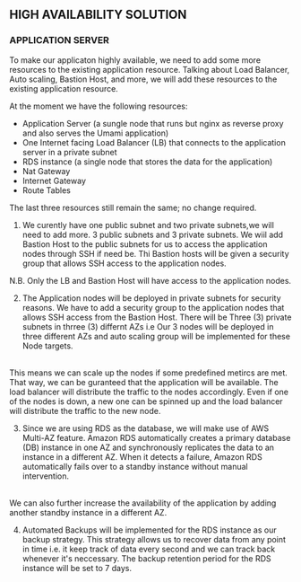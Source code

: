 ## HIGH AVAILABILITY SOLUTION

  ### APPLICATION SERVER

To make our applicaton highly available, we need to add some more resources to the existing application resource. Talking about Load Balancer, Auto scaling, Bastion Host, and more, we will add these resources to the existing application resource.

At the moment we have the following resources:
- Application Server (a sungle node that runs but nginx as reverse proxy and also serves the Umami application)
- One Internet facing Load Balancer (LB) that connects to the application server in a private subnet
- RDS instance (a single node that stores the data for the application)
- Nat Gateway
- Internet Gateway
- Route Tables

The last three resources still remain the same; no change required.

1. We curently have one public subnet and two private subnets,we will need to add more. 3 public subnets and 3 private subnets. We wiil add Bastion Host to the public subnets for us to access the application nodes through SSH if need be. Thi Bastion hosts will be given a security group that allows SSH access to the application nodes.

N.B. Only the LB and Bastion Host will have access to the application nodes.

2. The Application nodes will be deployed in private subnets for security reasons. We have to add a security group to the application nodes that allows SSH access from the Bastion Host. There will be Three (3) private subnets in thrree (3) differnt AZs i.e Our 3 nodes will be deployed in three different AZs and auto scaling group will be implemented for these Node targets. 
<br>
This means we can scale up the nodes if some predefined metircs are met. That way, we can be guranteed that the application will be available. The load balancer will distribute the traffic to the nodes accordingly. Even if one of the nodes is down, a new one can be spinned up and the load balancer will distribute the traffic to the new node.

3. Since we are using RDS as the database, we will make use of AWS Multi-AZ feature. Amazon RDS automatically creates a primary database (DB) instance in one AZ and synchronously replicates the data to an instance in a different AZ. When it detects a failure, Amazon RDS automatically fails over to a standby instance without manual intervention. 
<br>
We can also further increase the availability of the application by adding another standby instance in a different AZ.

4. Automated Backups will be implemented for the RDS instance as our backup strategy. This strategy allows us to recover data from any point in time i.e. it keep track of data every second and we can track back whenever it's neccessary. The backup retention period for the RDS instance will be set to 7 days.